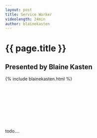 ```yaml
---
layout: post
title: Service Worker
videolength: 24min
author: blainekasten
---
```


# {{ page.title }}

## Presented by Blaine Kasten


{% include blainekasten.html %}

<div class="fluid-width-video-wrapper">todo....<iframe src="" frameborder="0" allowfullscreen></iframe></div>

